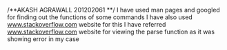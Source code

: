 /**AKASH AGRAWALL
   201202061 **/
I have used man pages and googled for finding out the functions of some commands
I have also used www.stackoverflow.com website for this
I have referred www.stackoverflow.com website for viewing the parse function as it was showing error in my case

